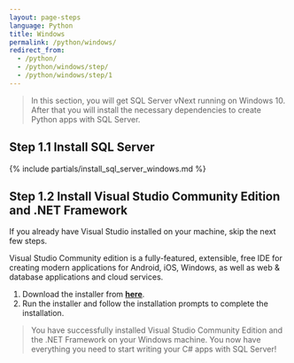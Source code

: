 ```yaml
---
layout: page-steps
language: Python
title: Windows
permalink: /python/windows/
redirect_from:
  - /python/
  - /python/windows/step/
  - /python/windows/step/1
---
```


> In this section, you will get SQL Server vNext running on Windows 10. After that you will install the necessary dependencies to create Python apps with SQL Server.

## Step 1.1 Install SQL Server
{% include partials/install_sql_server_windows.md %}

## Step 1.2 Install Visual Studio Community Edition and .NET Framework
If you already have Visual Studio installed on your machine, skip the next few steps.

Visual Studio Community edition is a fully-featured, extensible, free IDE for creating modern applications for Android, iOS, Windows, as well as web & database applications and cloud services.

1. Download the installer from **[here](https://www.visualstudio.com/thank-you-downloading-visual-studio/?sku=Community&rel=15)**. 
1. Run the installer and follow the installation prompts to complete the installation.

> You have successfully installed Visual Studio Community Edition and the .NET Framework on your Windows machine. You now have everything you need to start writing your C# apps with SQL Server!

